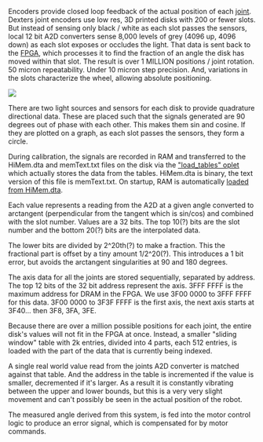 
Encoders provide closed loop feedback of the actual position of each [joint](Joints). Dexters joint encoders use low res, 3D printed disks with 200 or fewer slots. But instead of sensing only black / white as each slot passes the sensors, local 12 bit A2D converters sense 8,000 levels of grey (4096 up, 4096 down) as each slot exposes or occludes the light. That data is sent back to the [FPGA](Gateware), which processes it to find the fraction of an angle the disk has moved within that slot. The result is over 1 MILLION positions / joint rotation. 50 micron repeatability. Under 10 micron step precision. And, variations in the slots characterize the wheel, allowing absolute positioning.

<img src="https://raw.githubusercontent.com/HaddingtonDynamics/Dexter/master/Hardware/EncoderOverview.png">

There are two light sources and sensors for each disk to provide quadrature directional data. These are placed such that the signals generated are 90 degrees out of phase with each other. This makes them sin and cosine. If they are plotted on a graph, as each slot passes the sensors, they form a circle. 

During calibration, the signals are recorded in RAM and transferred to the HiMem.dta and memText.txt files on the disk via the ["load_tables" oplet](Command-oplet-instruction) which actually stores the data from the tables. HiMem.dta is binary, the text version of this file is memText.txt. On startup, RAM is automatically [loaded from HiMem.dta](https://github.com/HaddingtonDynamics/Dexter/search?q=himem&unscoped_q=HiMem.dta). 

Each value represents a reading from the A2D at a given angle converted to arctangent (perpendicular from the tangent which is sin/cos) and combined with the slot number. Values are a 32 bits. The top 10(?) bits are the slot number and the bottom 20(?) bits are the interpolated data.

The lower bits are divided by 2^20th(?) to make a fraction. This the fractional part is offset by a tiny amount 1/2^20(?). This introduces a 1 bit error, but avoids the arctangent singularities at 90 and 180 degrees.

The axis data for all the joints are stored sequentially, separated by address. The top 12 bits of the 32 bit address represent the axis. 3FFF FFFF is the maximum address for DRAM in the FPGA. We use 3F00 0000 to 3FFF FFFF for this data. 3F00 0000 to 3F3F FFFF is the first axis, the next axis starts at 3F40... then 3F8, 3FA, 3FE.

Because there are over a million possible positions for each joint, the entire disk's values will not fit in the FPGA at once. Instead, a smaller "sliding window" table with 2k entries, divided into 4 parts, each 512 entries, is loaded with the part of the data that is currently being indexed.

A single real world value read from the joints A2D converter is matched against that table. And the address in the table is incremented if the value is smaller, decremented if it's larger. As a result it is constantly vibrating between the upper and lower bounds, but this is a very very slight movement and can't possibly be seen in the actual position of the robot.

The measured angle derived from this system, is fed into the motor control logic to produce an error signal, which is compensated for by motor commands.
